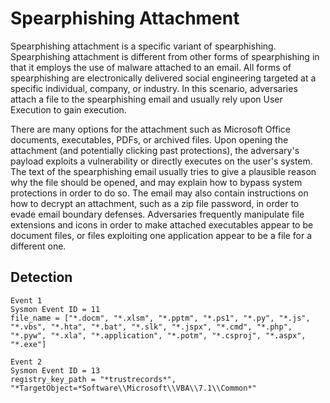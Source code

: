 # Spearphishing Attachment
Spearphishing attachment is a specific variant of spearphishing. Spearphishing attachment is different from other forms of spearphishing in that it employs the use of malware attached to an email. All forms of spearphishing are electronically delivered social engineering targeted at a specific individual, company, or industry. In this scenario, adversaries attach a file to the spearphishing email and usually rely upon User Execution to gain execution.

There are many options for the attachment such as Microsoft Office documents, executables, PDFs, or archived files. Upon opening the attachment (and potentially clicking past protections), the adversary's payload exploits a vulnerability or directly executes on the user's system. The text of the spearphishing email usually tries to give a plausible reason why the file should be opened, and may explain how to bypass system protections in order to do so. The email may also contain instructions on how to decrypt an attachment, such as a zip file password, in order to evade email boundary defenses. Adversaries frequently manipulate file extensions and icons in order to make attached executables appear to be document files, or files exploiting one application appear to be a file for a different one.

## Detection
```
Event 1
Sysmon Event ID = 11 
file_name = ["*.docm", "*.xlsm", "*.pptm", "*.ps1", "*.py", "*.js", "*.vbs", "*.hta", "*.bat", "*.slk", "*.jspx", "*.cmd", "*.php", "*.pyw", "*.xla", "*.application", "*.potm", "*.csproj", "*.aspx", "*.exe"]

Event 2
Sysmon Event ID = 13 
registry_key_path = "*trustrecords*", "*TargetObject=*Software\\Microsoft\\VBA\\7.1\\Common*"

```

